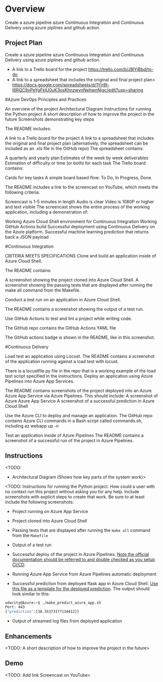 # Overview

Create a azure pipeline azure Continuous Integration and Continuous Delivery using azure piplines and github action.

## Project Plan
Create a azure pipeline azure Continuous Integration and Continuous Delivery using azure piplines and github action.

* A link to a Trello board for the project
https://trello.com/b/JBlYiBbd/to-do
* A link to a spreadsheet that includes the original and final project plan>
https://docs.google.com/spreadsheets/d/1YjrBt-l6RQC9xPeYgFklU0uK3osKhnzwvnNehwnNigc/edit?usp=sharing

#Azure DevOps Principles and Practices

An overview of the project
Architectural Diagram
Instructions for running the Python project
A short description of how to improve the project in the future
Screenshots demonstrating key steps


The README includes:

A link to a Trello board for the project
A link to a spreadsheet that includes the original and final project plan (alternatively, the spreadsheet can be included as an .xls file in the GitHub repo)
The spreadsheet contains:

A quarterly and yearly plan
Estimates of the week by week deliverables
Estimation of difficulty or time (or both) for each task
The Trello board contains:

Cards for key tasks
A simple board based flow: To Do, In Progress, Done.



The README includes a link to the screencast on YouTube, which meets the following criteria:

Screencast is 1-5 minutes in length
Audio is clear
Video is 1080P or higher and text visible
The screencast shows the entire process of the working application, including a demonstration of:

Working Azure Cloud Shell environment for Continuous Integration
Working GitHub Actions build
Successful deployment using Continuous Delivery on the Azure platform.
Successful machine learning prediction that returns back a JSON payload


#Continuous Integration


CRITERIA
MEETS SPECIFICATIONS
Clone and build an application inside of Azure Cloud Shell.

The README contains:

A screenshot showing the project cloned into Azure Cloud Shell.
A screenshot showing the passing tests that are displayed after running the make all command from the Makefile.

Conduct a test run on an application in Azure Cloud Shell.

The README contains a screenshot showing the output of a test run.

Use GitHub Actions to test and lint a project while writing code.

The GitHub repo contains the GitHub Actions YAML file

The GitHub actions badge is shown in the README, like in this screenshot.


#Continuous Delivery

Load test an application using Locust.
The README contains a screenshot of the application running against a load test with locust.

There is a locustfile.py file in the repo that is a working example of the load test script specified in the instructions.
Deploy an application using Azure Pipelines into Azure App Services.

The README contains screenshots of the project deployed into an Azure Azure App Service via Azure Pipelines. This should include:
A screenshot of Azure Azure App Service
A screenshot of a successful prediction in Azure Cloud Shell


Use the Azure CLI to deploy and manage an application.
The GitHub repo contains Azure CLI commands in a Bash script called commands.sh, including az webapp up -n <your-appservice>


Test an application inside of Azure Pipelines
The README contains a screenshot of a successful run of the project in Azure Pipelines.

## Instructions

<TODO:  
* Architectural Diagram (Shows how key parts of the system work)>

<TODO:  Instructions for running the Python project.  How could a user with no context run this project without asking you for any help.  Include screenshots with explicit steps to create that work. Be sure to at least include the following screenshots:

* Project running on Azure App Service

* Project cloned into Azure Cloud Shell

* Passing tests that are displayed after running the `make all` command from the `Makefile`

* Output of a test run

* Successful deploy of the project in Azure Pipelines.  [Note the official documentation should be referred to and double checked as you setup CI/CD](https://docs.microsoft.com/en-us/azure/devops/pipelines/ecosystems/python-webapp?view=azure-devops).

* Running Azure App Service from Azure Pipelines automatic deployment

* Successful prediction from deployed flask app in Azure Cloud Shell.  [Use this file as a template for the deployed prediction](https://github.com/udacity/nd082-Azure-Cloud-DevOps-Starter-Code/blob/master/C2-AgileDevelopmentwithAzure/project/starter_files/flask-sklearn/make_predict_azure_app.sh).
The output should look similar to this:

```bash
udacity@Azure:~$ ./make_predict_azure_app.sh
Port: 443
{"prediction":[20.35373177134412]}
```

* Output of streamed log files from deployed application

> 

## Enhancements

<TODO: A short description of how to improve the project in the future>

## Demo 

<TODO: Add link Screencast on YouTube>


